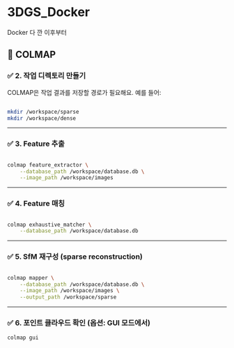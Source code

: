 # 3DGS_Docker


Docker 다 깐 이후부터 




## 📌 COLMAP

### ✅ 2. 작업 디렉토리 만들기

COLMAP은 작업 결과를 저장할 경로가 필요해요. 예를 들어:

```bash

mkdir /workspace/sparse
mkdir /workspace/dense

```

---

### ✅ 3. Feature 추출

```bash

colmap feature_extractor \
    --database_path /workspace/database.db \
    --image_path /workspace/images

```

---

### ✅ 4. Feature 매칭

```bash

colmap exhaustive_matcher \
    --database_path /workspace/database.db

```

---

### ✅ 5. SfM 재구성 (sparse reconstruction)

```bash

colmap mapper \
    --database_path /workspace/database.db \
    --image_path /workspace/images \
    --output_path /workspace/sparse

```

---

### ✅ 6. 포인트 클라우드 확인 (옵션: GUI 모드에서)
```bash
colmap gui
```
